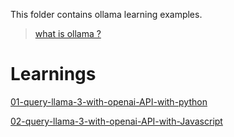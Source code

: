 This folder contains ollama learning examples.
> [what is ollama ?](https://python.langchain.com/v0.1/docs/integrations/llms/ollama/)

# Learnings

[01-query-llama-3-with-openai-API-with-python](./01-query-llama-3-with-openai-API-with-python/Readme.md)

[02-query-llama-3-with-openai-API-with-Javascript](./02-query-llama-3-with-openai-API-with-Javascript/Readme.md)
